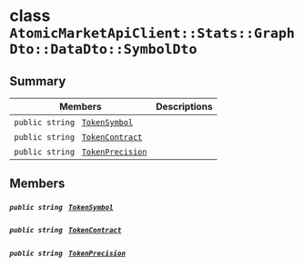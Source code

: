 # class `AtomicMarketApiClient::Stats::GraphDto::DataDto::SymbolDto` 

## Summary

 Members                                | Descriptions                                
----------------------------------------|---------------------------------------------
`public string ` [`TokenSymbol`](#class_atomic_market_api_client_1_1_stats_1_1_graph_dto_1_1_data_dto_1_1_symbol_dto_1ac419f589d08baa34f7be58d065aa4a88) | 
`public string ` [`TokenContract`](#class_atomic_market_api_client_1_1_stats_1_1_graph_dto_1_1_data_dto_1_1_symbol_dto_1a60296df624437b2197677dbab4480131) | 
`public string ` [`TokenPrecision`](#class_atomic_market_api_client_1_1_stats_1_1_graph_dto_1_1_data_dto_1_1_symbol_dto_1a491e9a6b984b4ee8a1891f61f094352c) | 

## Members

##### `public string ` [`TokenSymbol`](#class_atomic_market_api_client_1_1_stats_1_1_graph_dto_1_1_data_dto_1_1_symbol_dto_1ac419f589d08baa34f7be58d065aa4a88) 

##### `public string ` [`TokenContract`](#class_atomic_market_api_client_1_1_stats_1_1_graph_dto_1_1_data_dto_1_1_symbol_dto_1a60296df624437b2197677dbab4480131) 

##### `public string ` [`TokenPrecision`](#class_atomic_market_api_client_1_1_stats_1_1_graph_dto_1_1_data_dto_1_1_symbol_dto_1a491e9a6b984b4ee8a1891f61f094352c) 

